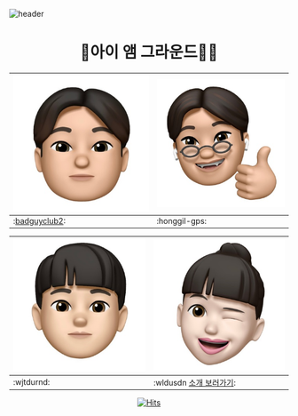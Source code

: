 ![header](https://capsule-render.vercel.app/api?type=waving&color=auto&height=250&section=header&text=I%20am%20ground%207&fontSize=80)

<center>

# 🤸아이 앰 그라운드🤸‍♂️

</center>

|![image.jpg1](https://github.com/honggil-gps/Team/blob/main/source/badguyclub2.jpg) |![image.jpg2](https://github.com/honggil-gps/Team/blob/main/source/honggil-gps.jpg)|
|--------------------------|-----------------------|
|:[badguyclub2](source/badguyclub2/badguyclub2.md):| :honggil-gps: |  

|![image.jpg1](https://github.com/honggil-gps/Team/blob/main/source/jtdurnd.jpg) |![image.jpg2](https://github.com/honggil-gps/Team/blob/main/source/wldusdn.jpg)|
|--------------------------|-----------------------|
|:wjtdurnd: | :wldusdn [소개 보러가기](/source/wldusdn/wldusdn.md): | 

<center>

[![Hits](https://hits.seeyoufarm.com/api/count/incr/badge.svg?url=https%3A%2F%2Fgithub.com%2Fhonggil-gps%2FTeam.git&count_bg=%23498A7D&title_bg=%23555555&icon=tinder.svg&icon_color=%23E7E7E7&title=hits&edge_flat=false)](https://hits.seeyoufarm.com) 

</center>
